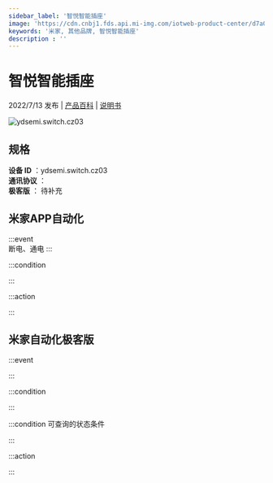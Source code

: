 ```yaml
---
sidebar_label: '智悦智能插座'
image: 'https://cdn.cnbj1.fds.api.mi-img.com/iotweb-product-center/d7a01714bf381b556ead7ca409e73a51_1655882346812.png?GalaxyAccessKeyId=AKVGLQWBOVIRQ3XLEW&Expires=9223372036854775807&Signature=Wm8IdbRJk34guhdyxS9utngTPrk='
keywords: '米家, 其他品牌, 智悦智能插座'
description : ''
---
```

# 智悦智能插座

2022/7/13 发布 | [产品百科](https://home.mi.com/webapp/content/baike/product/index.html?model=ydsemi.switch.cz03/) | [说明书](https://home.mi.com/views/introduction.html?model=ydsemi.switch.cz03&region=cn)

![ydsemi.switch.cz03](https://cdn.cnbj1.fds.api.mi-img.com/iotweb-product-center/d7a01714bf381b556ead7ca409e73a51_1655882346812.png?GalaxyAccessKeyId=AKVGLQWBOVIRQ3XLEW&Expires=9223372036854775807&Signature=Wm8IdbRJk34guhdyxS9utngTPrk=)

## 规格  
> 
**设备 ID** ：ydsemi.switch.cz03  
**通讯协议** ：  
**极客版**  ： 待补充 


## 米家APP自动化  

:::event  
断电、通电
:::

:::condition  

:::

:::action   

:::

## 米家自动化极客版  

:::event  

:::

:::condition  

:::

:::condition 可查询的状态条件  

:::

:::action  

:::

        
